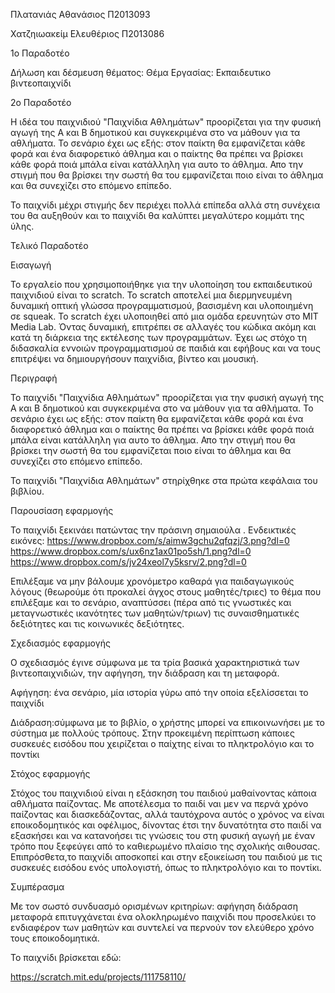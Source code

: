 
Πλατανιάς Αθανάσιος Π2013093

Χατζηιωακείμ Ελευθέριος Π2013086




1o Παραδοτέο

Δήλωση και δέσμευση θέματος: Θέμα Εργασίας: Εκπαιδευτικο βιντεοπαιχνίδι

2ο Παραδοτέο

H ιδέα του παιχνιδιού "Παιχνίδια Αθλημάτων" προορίζεται για την φυσική αγωγή της Α και Β δημοτικού και συγκεκριμένα
στο να μάθουν για τα αθλήματα. Το σενάριο έχει ως εξής: στον παίκτη θα εμφανίζεται κάθε φορά και ένα διαφορετικό άθλημα 
και ο παίκτης θα πρέπει να βρίσκει κάθε φορά ποιά μπάλα είναι κατάλληλη για αυτο το άθλημα. Απο την στιγμή που θα βρίσκει
την σωστή θα του εμφανίζεται ποιο είναι το άθλημα και θα συνεχίζει στο επόμενο επίπεδο.

Το παιχνίδι μέχρι στιγμής δεν περιέχει πολλά επίπεδα αλλά στη συνέχεια του θα αυξηθούν και το παιχνίδι θα καλύπτει
μεγαλύτερο κομμάτι της ύλης.

Τελικό Παραδοτέο

Εισαγωγή

Το εργαλείο που χρησιμοποιήθηκε για την υλοποίηση του εκπαιδευτικού παιχνιδιού είναι το scratch. Το scratch 
αποτελεί μια διερμηνευμένη δυναμική οπτική γλώσσα προγραμματισμού, βασισμένη και υλοποιημένη σε squeak. Το scratch 
έχει υλοποιηθεί από μια ομάδα ερευνητών στο MIT Media Lab. Όντας δυναμική, επιτρέπει σε αλλαγές του κώδικα ακόμη και
 κατά τη διάρκεια της εκτέλεσης των προγραμμάτων. Έχει ως στόχο τη διδασκαλία εννοιών προγραμματισμού σε παιδιά και 
εφήβους και να τους επιτρέψει να δημιουργήσουν παιχνίδια, βίντεο και μουσική.

Περιγραφή

Το παιχνίδι "Παιχνίδια Αθλημάτων" προορίζεται για την φυσική αγωγή της Α και Β δημοτικού και συγκεκριμένα
στο να μάθουν για τα αθλήματα. Το σενάριο έχει ως εξής: στον παίκτη θα εμφανίζεται κάθε φορά και ένα διαφορετικό άθλημα 
και ο παίκτης θα πρέπει να βρίσκει κάθε φορά ποιά μπάλα είναι κατάλληλη για αυτο το άθλημα. Απο την στιγμή που θα βρίσκει
την σωστή θα του εμφανίζεται ποιο είναι το άθλημα και θα συνεχίζει στο επόμενο επίπεδο.

Το παιχνίδι "Παιχνίδια Αθλημάτων" στηρίχθηκε στα πρώτα κεφάλαια του βιβλίου.


Παρουσίαση εφαρμογής

Το παιχνίδι ξεκινάει πατώντας την πράσινη σημαιούλα .
Ενδεικτικές εικόνες:
https://www.dropbox.com/s/aimw3gchu2qfqzj/3.png?dl=0
https://www.dropbox.com/s/ux6nz1ax01po5sh/1.png?dl=0
https://www.dropbox.com/s/jv24xeol7y5ksrv/2.png?dl=0

Επιλέξαμε να μην βάλουμε χρονόμετρο καθαρά για παιδαγωγικούς λόγους (θεωρούμε ότι προκαλεί άγχος στους μαθητές/τριες)
το θέμα που επιλέξαμε και το σενάριο, αναπτύσσει (πέρα από τις γνωστικές και μεταγνωστικές ικανότητες των μαθητών/τριων) 
τις συναισθηματικές δεξιότητες και τις κοινωνικές δεξιότητες.

Σχεδιασμός εφαρμογής

Ο σχεδιασμός έγινε σύμφωνα με τα τρία βασικά χαρακτηριστικά των βιντεοπαιχνιδιών, την αφήγηση,
 την διάδραση και τη μεταφορά.

Αφήγηση: ένα σενάριο, μία ιστορία γύρω από την οποία εξελίσσεται το παιχνίδι

Διάδραση:σύμφωνα με το βιβλίο, ο χρήστης μπορεί να επικοινωνήσει με το σύστημα με πολλούς τρόπους. 
Στην προκειμένη περίπτωση κάποιες συσκευές εισόδου που χειρίζεται ο παίχτης είναι το πληκτρολόγιο και το ποντίκι

Στόχος εφαρμογής

Στόχος του παιχνιδιού είναι η εξάσκηση του παιδιού μαθαίνοντας κάποια αθλήματα παίζοντας. Με αποτέλεσμα το παιδί ναι 
μεν να περνά χρόνο παίζοντας και διασκεδάζοντας, αλλά ταυτόχρονα αυτός ο χρόνος να είναι εποικοδομητικός και 
οφέλιμος, δίνοντας έτσι την δυνατότητα στο παιδί να εξασκήσει και να
 κατανοήσει τις γνώσεις του στη φυσική αγωγή με έναν τρόπο που ξεφεύγει από το καθιερωμένο πλαίσιο της σχολικής αιθουσας.
 Επιπρόσθετα,το παιχνίδι αποσκοπεί και στην εξοικείωση του παιδιού με τις συσκευές εισόδου ενός υπολογιστή, όπως το πληκτρολόγιο και 
το ποντίκι.

Συμπέρασμα

Με τον σωστό συνδυασμό ορισμένων κριτηρίων:
αφήγηση
διάδραση
μεταφορά
επιτυγχάνεται ένα ολοκληρωμένο παιχνίδι που προσελκύει το ενδιαφέρον των μαθητών και συντελεί να περνούν τον ελεύθερο 
χρόνο τους εποικοδομητικά.

Το παιχνίδι βρίσκεται εδώ:

https://scratch.mit.edu/projects/111758110/
